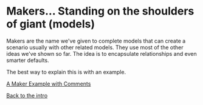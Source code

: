 # Makers... Standing on the shoulders of giant (models) #

Makers are the name we've given to complete models that can create a scenario usually with other related models.  They use most of the other ideas we've shown so far.  The idea is to encapsulate relationships and even smarter defaults.

The best way to explain this is with an example.

[A Maker Example with Comments](completeProduct_annotated.md)

[Back to the intro](intro.md)

